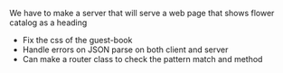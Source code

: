 We have to make a server that will serve a web page that shows flower catalog as a heading

- Fix the css of the guest-book
- Handle errors on JSON parse on both client and server
- Can make a router class to check the pattern match and method
